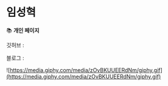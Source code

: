# 임성혁

📚 **개인 페이지**

깃허브 : 

블로그 :

![https://media.giphy.com/media/zOvBKUUEERdNm/giphy.gif](https://media.giphy.com/media/zOvBKUUEERdNm/giphy.gif)
